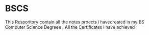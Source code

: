 # BSCS
This Resporitory contain all the notes proects i havecreated in my BS Computer Science Degreee . All the Certificates i  have achieved
